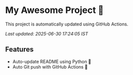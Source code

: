 # My Awesome Project 🚀

This project is automatically updated using GitHub Actions.

_Last updated: 2025-06-30 17:24:05 IST_

## Features
- Auto-update README using Python 🐍
- Auto Git push with GitHub Actions 🤖
